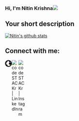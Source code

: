 ### Hi, I'm Nitin Krishna<img src="https://media.giphy.com/media/hvRJCLFzcasrR4ia7z/giphy.gif" width="25px">
## Your short description
<!-- - 🔭 I’m currently working on -  -->
<!-- - 🌱 I’m currently learning - ❔❔❔❔
- 👯 I’m looking to collaborate with - ❔❔❔❔
- 💬 Ask me about - ❔❔❔❔
- 🥅 2020 Goal - ❔❔❔❔
- ⚡ Fun fact - ❔❔❔❔ -->
<!-- ❔❔❔❔ means username in below README.md -->
<!-- Also feel free to update second URL to any URL -->
[![Nitin's github stats](https://github-readme-stats.vercel.app/api?username=supersaiyan1033&count_private=true&include_all_commits=true&theme=radical)](https://google.com)
## Connect with me:
[<img align="left" alt="codeSTACKr.com" width="22px" src="https://raw.githubusercontent.com/iconic/open-iconic/master/svg/globe.svg" />][website]
<!-- [<img align="left" alt="codeSTACKr | Twitter" width="22px" src="https://cdn.jsdelivr.net/npm/simple-icons@v3/icons/twitter.svg" />][twitter] -->
[<img align="left" alt="codeSTACKr | LinkedIn" width="22px" src="https://cdn.jsdelivr.net/npm/simple-icons@v3/icons/linkedin.svg" />][linkedin]
[<img align="left" alt="codeSTACKr | Instagram" width="22px" src="![image](https://user-images.githubusercontent.com/62352423/122349559-ff7f9880-cf69-11eb-8ba1-772b82175e58.png)" />][Instagram]
<br />
<!-- Optional if you have blogs -->
<!-- ## Latest blog posts: -->
<!-- BLOG-POST-LIST:START -->
<!-- BLOG-POST-LIST:END -->
<!-- This section you create this variables that are used above -->
[website]: https://google.com
[linkedin]: https://www.linkedin.com/in/nitin-krishna-makula-564b64195/
[Instagram]: https://www.instagram.com/ultra_instinct2007/
